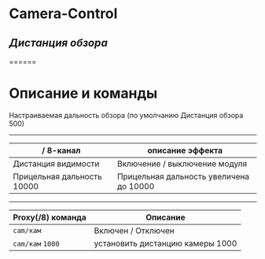 # Camera-Control 
## _Дистанция обзора_
======

# Описание и команды

Настраиваемая дальность обзора (по умолчанию Дистанция обзора 500)

------

/ 8-канал | описание эффекта
--- | ---
Дистанция видимости | Включение / выключение модуля
Прицельная дальность 10000 | Прицельная дальность увеличена до 10000

------

Proxy(/8) команда | Описание
--- | ---
`cam/кам` | Включен / Отключен
`cam/кам` `1000` | установить дистанцию камеры 1000

